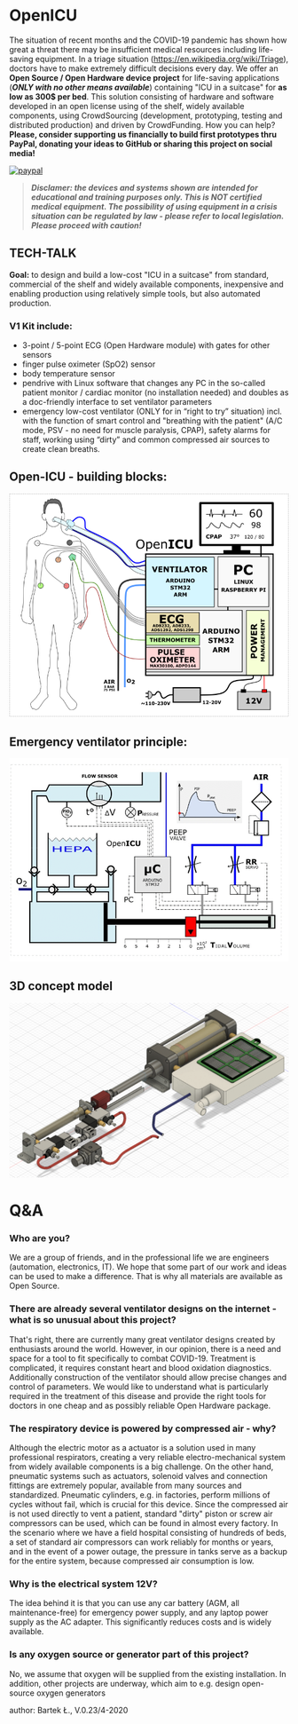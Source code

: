 
# Open**ICU**

The situation of recent months and the COVID-19 pandemic has shown how great a threat there may be insufficient medical resources including life-saving equipment. In a triage situation (https://en.wikipedia.org/wiki/Triage), doctors have to make extremely difficult decisions every day. We offer an **Open Source / Open Hardware device project** for life-saving applications (**_ONLY with no other means available_**) containing "ICU in a suitcase" for **as low as 300$ per bed**. This solution consisting of hardware and software developed in an open license using of the shelf, widely available components, using CrowdSourcing (development, prototyping, testing and distributed production) and driven by CrowdFunding. How you can help? 
**Please, consider supporting us financially to build first prototypes thru PayPal, donating your ideas to GitHub or sharing this project on social media!**

[![paypal](https://www.paypalobjects.com/en_US/i/btn/btn_donateCC_LG.gif)](https://www.paypal.com/cgi-bin/webscr?cmd=_donations&business=barteklecki%40o2.pl&item_name=support+OpenICU+project&currency_code=EUR&source=url)

> _**Disclamer: the devices and systems shown are intended for educational and training purposes only. This is NOT certified medical equipment. The possibility of using equipment in a crisis situation can be regulated by law - please refer to local legislation. Please proceed with caution!**_

## TECH-TALK

**Goal:** to design and build a low-cost "ICU in a suitcase" from standard, commercial of the shelf and widely available components, inexpensive and enabling production using relatively simple tools, but also automated production. 

### V1 Kit include:
- 3-point / 5-point ECG (Open Hardware module) with gates for other sensors
- finger pulse oximeter (SpO2) sensor
- body temperature sensor 
- pendrive with Linux software that changes any PC in the so-called patient monitor / cardiac monitor (no installation needed) and doubles as a doc-friendly interface to set ventilator parameters
- emergency low-cost ventilator (ONLY for in “right to try” situation) incl. with the function of smart control and "breathing with the patient" (A/C mode, PSV - no need for muscle paralysis, CPAP), safety alarms for staff, working using “dirty” and common compressed air sources to create clean breaths. 

## Open-ICU - building blocks:
![Alt text](https://github.com/barteklecki/OpenICU/blob/master/OpenICU_blok_design.png?raw=true)

## Emergency ventilator principle:
![Alt text](https://github.com/barteklecki/OpenICU/blob/master/Ventillo_mechanics_gif.gif?raw=true)

## 3D concept model 
![Alt text](https://github.com/barteklecki/OpenICU/blob/master/Ventillo_3d_model_gif.gif?raw=true)


# Q&A

### Who are you?
We are a group of friends, and in the professional life we are engineers (automation, electronics, IT). We hope that some part of our work and ideas can be used to make a difference. That is why all materials are available as Open Source.

### There are already several ventilator designs on the internet - what is so unusual about this project?
That's right, there are currently many great ventilator designs created by enthusiasts around the world. However, in our opinion, there is a need and space for a tool to fit specifically to combat COVID-19. Treatment is complicated, it requires constant heart and blood oxidation diagnostics. Additionally construction of the ventilator should allow precise changes and control of parameters. We would like to understand what is particularly required in the treatment of this disease and provide the right tools for doctors in one cheap and as possibly reliable Open Hardware package.

### The respiratory device is powered by compressed air - why?
Although the electric motor as a actuator is a solution used in many professional respirators, creating a very reliable electro-mechanical system from widely available components is a big challenge. On the other hand, pneumatic systems such as actuators, solenoid valves and connection fittings are extremely popular, available from many sources and standardized. Pneumatic cylinders, e.g. in factories, perform millions of cycles without fail, which is crucial for this device. Since the compressed air is not used directly to vent a patient, standard "dirty" piston or screw air compressors can be used, which can be found in almost every factory. In the scenario where we have a field hospital consisting of hundreds of beds, a set of standard air compressors can work reliably for months or years, and in the event of a power outage, the pressure in tanks serve as a backup for the entire system, because compressed air consumption is low.

### Why is the electrical system 12V?
The idea behind it is that you can use any car battery (AGM, all maintenance-free) for emergency power supply, and any laptop power supply as the AC adapter. This significantly reduces costs and is widely available.

### Is any oxygen source or generator part of this project?
No, we assume that oxygen will be supplied from the existing installation. In addition, other projects are underway, which aim to e.g. design open-source oxygen generators

author: Bartek Ł., V.0.23/4-2020
